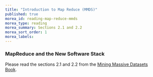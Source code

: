```yaml
---
title: "Introduction to Map Reduce (MMDS)" 
published: true
morea_id: reading-map-reduce-mmds
morea_type: reading
morea_summary: Sections 2.1 and 2.2
morea_sort_order: 1
morea_labels:
---
```

### MapReduce and the New Software Stack

Please read the sections 2.1 and 2.2 from the [Mining Massive Datasets Book](http://infolab.stanford.edu/~ullman/mmds/book.pdf).